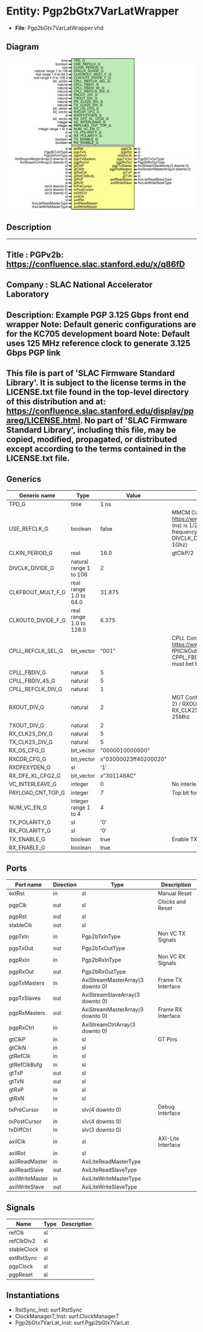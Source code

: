 # Entity: Pgp2bGtx7VarLatWrapper

- **File**: Pgp2bGtx7VarLatWrapper.vhd
## Diagram

![Diagram](Pgp2bGtx7VarLatWrapper.svg "Diagram")
## Description

-----------------------------------------------------------------------------
 Title      : PGPv2b: https://confluence.slac.stanford.edu/x/q86fD
-----------------------------------------------------------------------------
 Company    : SLAC National Accelerator Laboratory
-----------------------------------------------------------------------------
 Description: Example PGP 3.125 Gbps front end wrapper
 Note: Default generic configurations are for the KC705 development board
 Note: Default uses 125 MHz reference clock to generate 3.125 Gbps PGP link
-----------------------------------------------------------------------------
 This file is part of 'SLAC Firmware Standard Library'.
 It is subject to the license terms in the LICENSE.txt file found in the
 top-level directory of this distribution and at:
    https://confluence.slac.stanford.edu/display/ppareg/LICENSE.html.
 No part of 'SLAC Firmware Standard Library', including this file,
 may be copied, modified, propagated, or distributed except according to
 the terms contained in the LICENSE.txt file.
-----------------------------------------------------------------------------
## Generics

| Generic name       | Type                    | Value                 | Description                                                                                                                                                                                                                                                                                                                                                                                                               |
| ------------------ | ----------------------- | --------------------- | ------------------------------------------------------------------------------------------------------------------------------------------------------------------------------------------------------------------------------------------------------------------------------------------------------------------------------------------------------------------------------------------------------------------------- |
| TPD_G              | time                    | 1 ns                  |                                                                                                                                                                                                                                                                                                                                                                                                                           |
| USE_REFCLK_G       | boolean                 | false                 | MMCM Configurations (Defaults: gtClkP = 125 MHz Configuration) See page 40 of https://www.xilinx.com/support/documentation/user_guides/ug362.pdf CLKIN_PERIOD_G (ns) is 1/2 of the reference rate because the MMCM gets a div/2 copy MMCM internal frequency is set by:    FVCO = 1000 * CLKFBOUT_MULT_F_G/(CLKIN1_PERIOD_G * DIVCLK_DIVIDE_G) And must be within the specified operating range of the PLL (around 1Ghz)  |
| CLKIN_PERIOD_G     | real                    | 16.0                  |  gtClkP/2                                                                                                                                                                                                                                                                                                                                                                                                                 |
| DIVCLK_DIVIDE_G    | natural range 1 to 106  | 2                     |                                                                                                                                                                                                                                                                                                                                                                                                                           |
| CLKFBOUT_MULT_F_G  | real range 1.0 to 64.0  | 31.875                |                                                                                                                                                                                                                                                                                                                                                                                                                           |
| CLKOUT0_DIVIDE_F_G | real range 1.0 to 128.0 | 6.375                 |                                                                                                                                                                                                                                                                                                                                                                                                                           |
| CPLL_REFCLK_SEL_G  | bit_vector              | "001"                 | CPLL Configurations (Defaults: gtClkP = 125 MHz Configuration) See page 48 of https://www.xilinx.com/support/documentation/user_guides/ug476_7Series_Transceivers.pdf fPllClkOut = fPLLClkIn * ( CPLL_FBDIV_G * CPLL_FBDIV_45_G ) / CPLL_REFCLK_DIV_G    CPPL_FBDIV_G      = 1,2,3,4,5    CPPL_FBDIV_45_G   = 4,5    CPLL_REFCLK_DIV_G = 1,2 fPllClkOut must bet between 1.6Ghz - 3.3Ghz                                  |
| CPLL_FBDIV_G       | natural                 | 5                     |                                                                                                                                                                                                                                                                                                                                                                                                                           |
| CPLL_FBDIV_45_G    | natural                 | 5                     |                                                                                                                                                                                                                                                                                                                                                                                                                           |
| CPLL_REFCLK_DIV_G  | natural                 | 1                     |                                                                                                                                                                                                                                                                                                                                                                                                                           |
| RXOUT_DIV_G        | natural                 | 2                     | MGT Configurations (Defaults: gtClkP = 125 MHz Configuration) Rx Line rate = (fPllClkOut * 2) / RXOUT_DIV_G (1,2,4,6,16) Tx Line rate = (fPllClkOut * 2) / TXOUT_DIV_G (1,2,4,6,16) Set RX_CLK25_DIV and TX_CLK25_DIV so that the input reference clock / setting is close to 25Mhz                                                                                                                                       |
| TXOUT_DIV_G        | natural                 | 2                     |                                                                                                                                                                                                                                                                                                                                                                                                                           |
| RX_CLK25_DIV_G     | natural                 | 5                     |                                                                                                                                                                                                                                                                                                                                                                                                                           |
| TX_CLK25_DIV_G     | natural                 | 5                     |                                                                                                                                                                                                                                                                                                                                                                                                                           |
| RX_OS_CFG_G        | bit_vector              | "0000010000000"       |                                                                                                                                                                                                                                                                                                                                                                                                                           |
| RXCDR_CFG_G        | bit_vector              | x"03000023ff40200020" |                                                                                                                                                                                                                                                                                                                                                                                                                           |
| RXDFEXYDEN_G       | sl                      | '1'                   |                                                                                                                                                                                                                                                                                                                                                                                                                           |
| RX_DFE_KL_CFG2_G   | bit_vector              | x"301148AC"           |                                                                                                                                                                                                                                                                                                                                                                                                                           |
| VC_INTERLEAVE_G    | integer                 | 0                     |  No interleave Frames                                                                                                                                                                                                                                                                                                                                                                                                     |
| PAYLOAD_CNT_TOP_G  | integer                 | 7                     |  Top bit for payload counter                                                                                                                                                                                                                                                                                                                                                                                              |
| NUM_VC_EN_G        | integer range 1 to 4    | 4                     |                                                                                                                                                                                                                                                                                                                                                                                                                           |
| TX_POLARITY_G      | sl                      | '0'                   |                                                                                                                                                                                                                                                                                                                                                                                                                           |
| RX_POLARITY_G      | sl                      | '0'                   |                                                                                                                                                                                                                                                                                                                                                                                                                           |
| TX_ENABLE_G        | boolean                 | true                  |  Enable TX direction                                                                                                                                                                                                                                                                                                                                                                                                      |
| RX_ENABLE_G        | boolean                 | true                  |                                                                                                                                                                                                                                                                                                                                                                                                                           |
## Ports

| Port name       | Direction | Type                             | Description        |
| --------------- | --------- | -------------------------------- | ------------------ |
| extRst          | in        | sl                               | Manual Reset       |
| pgpClk          | out       | sl                               | Clocks and Reset   |
| pgpRst          | out       | sl                               |                    |
| stableClk       | out       | sl                               |                    |
| pgpTxIn         | in        | Pgp2bTxInType                    | Non VC TX Signals  |
| pgpTxOut        | out       | Pgp2bTxOutType                   |                    |
| pgpRxIn         | in        | Pgp2bRxInType                    | Non VC RX Signals  |
| pgpRxOut        | out       | Pgp2bRxOutType                   |                    |
| pgpTxMasters    | in        | AxiStreamMasterArray(3 downto 0) | Frame TX Interface |
| pgpTxSlaves     | out       | AxiStreamSlaveArray(3 downto 0)  |                    |
| pgpRxMasters    | out       | AxiStreamMasterArray(3 downto 0) | Frame RX Interface |
| pgpRxCtrl       | in        | AxiStreamCtrlArray(3 downto 0)   |                    |
| gtClkP          | in        | sl                               | GT Pins            |
| gtClkN          | in        | sl                               |                    |
| gtRefClk        | in        | sl                               |                    |
| gtRefClkBufg    | in        | sl                               |                    |
| gtTxP           | out       | sl                               |                    |
| gtTxN           | out       | sl                               |                    |
| gtRxP           | in        | sl                               |                    |
| gtRxN           | in        | sl                               |                    |
| txPreCursor     | in        | slv(4 downto 0)                  | Debug Interface    |
| txPostCursor    | in        | slv(4 downto 0)                  |                    |
| txDiffCtrl      | in        | slv(3 downto 0)                  |                    |
| axilClk         | in        | sl                               | AXI-Lite Interface |
| axilRst         | in        | sl                               |                    |
| axilReadMaster  | in        | AxiLiteReadMasterType            |                    |
| axilReadSlave   | out       | AxiLiteReadSlaveType             |                    |
| axilWriteMaster | in        | AxiLiteWriteMasterType           |                    |
| axilWriteSlave  | out       | AxiLiteWriteSlaveType            |                    |
## Signals

| Name        | Type | Description |
| ----------- | ---- | ----------- |
| refClk      | sl   |             |
| refClkDiv2  | sl   |             |
| stableClock | sl   |             |
| extRstSync  | sl   |             |
| pgpClock    | sl   |             |
| pgpReset    | sl   |             |
## Instantiations

- RstSync_Inst: surf.RstSync
- ClockManager7_Inst: surf.ClockManager7
- Pgp2bGtx7VarLat_Inst: surf.Pgp2bGtx7VarLat
